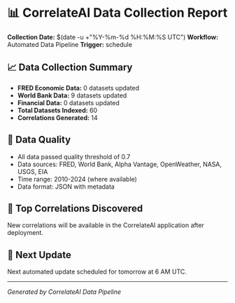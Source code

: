 # 📊 CorrelateAI Data Collection Report

**Collection Date:** $(date -u +"%Y-%m-%d %H:%M:%S UTC")
**Workflow:** Automated Data Pipeline
**Trigger:** schedule

## 📈 Data Collection Summary

- **FRED Economic Data:** 0 datasets updated
- **World Bank Data:** 9 datasets updated  
- **Financial Data:** 0 datasets updated
- **Total Datasets Indexed:** 60
- **Correlations Generated:** 14

## 🎯 Data Quality

- All data passed quality threshold of 0.7
- Data sources: FRED, World Bank, Alpha Vantage, OpenWeather, NASA, USGS, EIA
- Time range: 2010-2024 (where available)
- Data format: JSON with metadata

## 🔗 Top Correlations Discovered

New correlations will be available in the CorrelateAI application after deployment.

## 🚀 Next Update

Next automated update scheduled for tomorrow at 6 AM UTC.

---
*Generated by CorrelateAI Data Pipeline*
